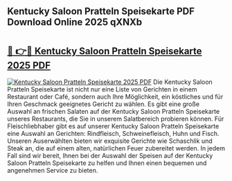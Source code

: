 ## Kentucky Saloon Pratteln Speisekarte PDF Download Online 2025 qXNXb

# <h2><a href="http://gcb3n0t.nevu.top/?p=Kentucky+Saloon+Pratteln+Speisekarte">🔗 👉🔴 Kentucky Saloon Pratteln Speisekarte 2025 PDF</a></h2>

[![Kentucky Saloon Pratteln Speisekarte 2025 PDF](https://i.imgur.com/dBaPXMq.png)](http://gcb3n0t.nevu.top/?p=Kentucky+Saloon+Pratteln+Speisekarte)
Die Kentucky Saloon Pratteln Speisekarte ist nicht nur eine Liste von Gerichten in einem Restaurant oder Café, sondern auch Ihre Möglichkeit, ein köstliches und für Ihren Geschmack geeignetes Gericht zu wählen. Es gibt eine große Auswahl an frischen Salaten auf der Kentucky Saloon Pratteln Speisekarte unseres Restaurants, die Sie in unserem Salatbereich probieren können. Für Fleischliebhaber gibt es auf unserer Kentucky Saloon Pratteln Speisekarte eine Auswahl an Gerichten: Rindfleisch, Schweinefleisch, Huhn und Fisch. Unseren Auserwählten bieten wir exquisite Gerichte wie Schaschlik und Steak an, die auf einem alten, natürlichen Feuer zubereitet werden. In jedem Fall sind wir bereit, Ihnen bei der Auswahl der Speisen auf der Kentucky Saloon Pratteln Speisekarte zu helfen und Ihnen einen bequemen und angenehmen Service zu bieten.
